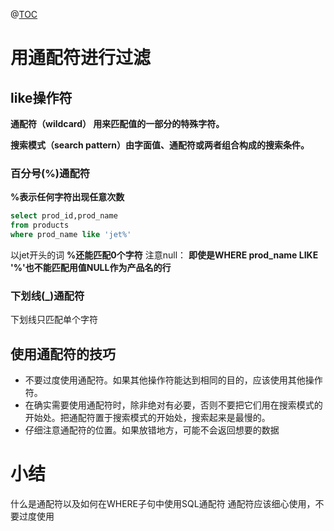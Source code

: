 ﻿@[TOC](目录)
# 用通配符进行过滤
## like操作符
**通配符（wildcard） 用来匹配值的一部分的特殊字符。**

**搜索模式（search pattern）由字面值、通配符或两者组合构成的搜索条件。**
### 百分号(%)通配符
**%表示任何字符出现任意次数**

```sql
select prod_id,prod_name
from products
where prod_name like 'jet%'
```
以jet开头的词
**%还能匹配0个字符**
注意null：
**即使是WHERE prod_name LIKE '%'也不能匹配用值NULL作为产品名的行**
### 下划线(_)通配符
下划线只匹配单个字符

## 使用通配符的技巧

 - 不要过度使用通配符。如果其他操作符能达到相同的目的，应该使用其他操作符。
 - 在确实需要使用通配符时，除非绝对有必要，否则不要把它们用在搜索模式的开始处。把通配符置于搜索模式的开始处，搜索起来是最慢的。
 - 仔细注意通配符的位置。如果放错地方，可能不会返回想要的数据
# 小结
什么是通配符以及如何在WHERE子句中使用SQL通配符
通配符应该细心使用，不要过度使用
